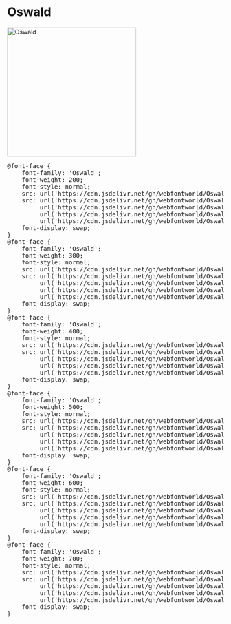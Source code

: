 # Oswald

<a href="https://wess.tistory.com" target="_blank">
    <img src="https://webfontworld.github.io/Oswald/Oswald.jpg" alt="Oswald" style="width:300px">
</a>
<pre>
@font-face {
    font-family: 'Oswald';
    font-weight: 200;
    font-style: normal;
    src: url('https://cdn.jsdelivr.net/gh/webfontworld/Oswald/Oswald-ExtraLight.eot');
    src: url('https://cdn.jsdelivr.net/gh/webfontworld/Oswald/Oswald-ExtraLight.eot?#iefix') format('embedded-opentype'),
         url('https://cdn.jsdelivr.net/gh/webfontworld/Oswald/Oswald-ExtraLight.woff2') format('woff2'),
         url('https://cdn.jsdelivr.net/gh/webfontworld/Oswald/Oswald-ExtraLight.woff') format('woff'),
         url('https://cdn.jsdelivr.net/gh/webfontworld/Oswald/Oswald-ExtraLight.ttf') format("truetype");
    font-display: swap;
} 
@font-face {
    font-family: 'Oswald';
    font-weight: 300;
    font-style: normal;
    src: url('https://cdn.jsdelivr.net/gh/webfontworld/Oswald/Oswald-Light.eot');
    src: url('https://cdn.jsdelivr.net/gh/webfontworld/Oswald/Oswald-Light.eot?#iefix') format('embedded-opentype'),
         url('https://cdn.jsdelivr.net/gh/webfontworld/Oswald/Oswald-Light.woff2') format('woff2'),
         url('https://cdn.jsdelivr.net/gh/webfontworld/Oswald/Oswald-Light.woff') format('woff'),
         url('https://cdn.jsdelivr.net/gh/webfontworld/Oswald/Oswald-Light.ttf') format("truetype");
    font-display: swap;
} 
@font-face {
    font-family: 'Oswald';
    font-weight: 400;
    font-style: normal;
    src: url('https://cdn.jsdelivr.net/gh/webfontworld/Oswald/Oswald-Regular.eot');
    src: url('https://cdn.jsdelivr.net/gh/webfontworld/Oswald/Oswald-Regular.eot?#iefix') format('embedded-opentype'),
         url('https://cdn.jsdelivr.net/gh/webfontworld/Oswald/Oswald-Regular.woff2') format('woff2'),
         url('https://cdn.jsdelivr.net/gh/webfontworld/Oswald/Oswald-Regular.woff') format('woff'),
         url('https://cdn.jsdelivr.net/gh/webfontworld/Oswald/Oswald-Regular.ttf') format("truetype");
    font-display: swap;
} 
@font-face {
    font-family: 'Oswald';
    font-weight: 500;
    font-style: normal;
    src: url('https://cdn.jsdelivr.net/gh/webfontworld/Oswald/Oswald-Medium.eot');
    src: url('https://cdn.jsdelivr.net/gh/webfontworld/Oswald/Oswald-Medium.eot?#iefix') format('embedded-opentype'),
         url('https://cdn.jsdelivr.net/gh/webfontworld/Oswald/Oswald-Medium.woff2') format('woff2'),
         url('https://cdn.jsdelivr.net/gh/webfontworld/Oswald/Oswald-Medium.woff') format('woff'),
         url('https://cdn.jsdelivr.net/gh/webfontworld/Oswald/Oswald-Medium.ttf') format("truetype");
    font-display: swap;
} 
@font-face {
    font-family: 'Oswald';
    font-weight: 600;
    font-style: normal;
    src: url('https://cdn.jsdelivr.net/gh/webfontworld/Oswald/Oswald-SemiBold.eot');
    src: url('https://cdn.jsdelivr.net/gh/webfontworld/Oswald/Oswald-SemiBold.eot?#iefix') format('embedded-opentype'),
         url('https://cdn.jsdelivr.net/gh/webfontworld/Oswald/Oswald-SemiBold.woff2') format('woff2'),
         url('https://cdn.jsdelivr.net/gh/webfontworld/Oswald/Oswald-SemiBold.woff') format('woff'),
         url('https://cdn.jsdelivr.net/gh/webfontworld/Oswald/Oswald-SemiBold.ttf') format("truetype");
    font-display: swap;
} 
@font-face {
    font-family: 'Oswald';
    font-weight: 700;
    font-style: normal;
    src: url('https://cdn.jsdelivr.net/gh/webfontworld/Oswald/Oswald-Bold.eot');
    src: url('https://cdn.jsdelivr.net/gh/webfontworld/Oswald/Oswald-Bold.eot?#iefix') format('embedded-opentype'),
         url('https://cdn.jsdelivr.net/gh/webfontworld/Oswald/Oswald-Bold.woff2') format('woff2'),
         url('https://cdn.jsdelivr.net/gh/webfontworld/Oswald/Oswald-Bold.woff') format('woff'),
         url('https://cdn.jsdelivr.net/gh/webfontworld/Oswald/Oswald-Bold.ttf') format("truetype");
    font-display: swap;
} 
</pre>
